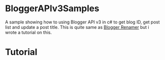 BloggerAPIv3Samples
===================

A sample showing how to using Blogger API v3 in c# to get blog ID, get post list and update a post title.
This is quite same as [Blogger Renamer](https://github.com/garyng/BloggerRenamer) but i wrote a tutorial on this.

Tutorial
===================
